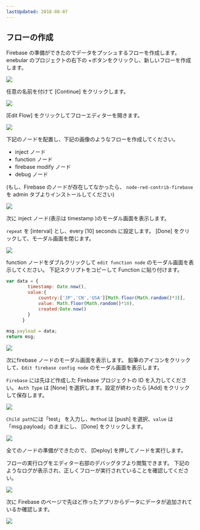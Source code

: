 ```yaml
---
lastUpdated: 2018-08-07
---
```


## フローの作成

Firebase の準備ができたのでデータをプッシュするフローを作成します。
enebular のプロジェクトの右下の +ボタンをクリックし、新しいフローを作成します。

![](/_asset/images/InfoMotion/datasources/firebase/flow-list.png) 


任意の名前を付けて [Continue] をクリックします。

![](/_asset/images/InfoMotion/datasources/firebase/create-flow.png) 


[Edit Flow] をクリックしてフローエディターを開きます。

![](/_asset/images/InfoMotion/datasources/firebase/edit-flow.png) 


下記のノードを配置し、下記の画像のようなフローを作成してください。

* inject ノード
* function ノード
* firebase modify ノード
* debug ノード

(もし、Firebase のノードが存在してなかったら、 `node-red-contrib-firebase` を admin タブよりインストールしてください)

![](/_asset/images/InfoMotion/datasources/firebase/flow.png) 


次に inject ノード(表示は timestamp )のモーダル画面を表示します。

 `repeat` を [interval] とし、every [10] seconds に設定します。
 [Done] をクリックして、モーダル画面を閉じます。

![](/_asset/images/InfoMotion/datasources/firebase/inject-node.png) 


function ノードをダブルクリックして `edit function node` のモーダル画面を表示してください。
下記スクリプトをコピーして Function に貼り付けます。

```javascript
var data = {
        timestamp: Date.now(),
        value:{
            country:['JP','CN','USA'][Math.floor(Math.random()*3)],
            value: Math.floor(Math.random()*10),
            created:Date.now()
        }
      }
      
msg.payload = data;
return msg;
```

![](/_asset/images/InfoMotion/datasources/firebase/function-node.png) 

次にfirebase ノードのモーダル画面を表示します。
鉛筆のアイコンをクリックして、`Edit firebase config node` のモーダル画面を表示します。

`Firebase` には先ほど作成した Firebase プロジェクトの ID を入力してください。
`Auth Type` は [None] を選択します。設定が終わったら [Add] をクリックして保存します。

![](/_asset/images/InfoMotion/datasources/firebase/firebase-config-node.png) 


`Child path`には「test」 を入力し、`Method` は [push] を選択、`value` は「msg.payload」のままにし、 [Done] をクリックします。

![](/_asset/images/InfoMotion/datasources/firebase/firebase-node.png) 


全てのノードの準備ができたので、 [Deploy] を押してノードを実行します。

フローの実行ログをエディター右部のデバッグタブより閲覧できます。
下記のようなログが表示され、正しくフローが実行されていることを確認してください。

![](/_asset/images/InfoMotion/datasources/firebase/debug-log.png) 


次に Firebase のページで先ほど作ったアプリからデータにデータが追加されているか確認します。

![](/_asset/images/InfoMotion/datasources/firebase/firebase-project-database.png) 